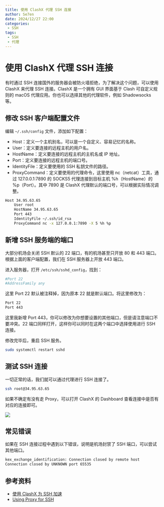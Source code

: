 ```yaml
---
title: 使用 ClashX 代理 SSH 连接
author: Se7en
date: 2024/12/27 22:00
categories:
 - SSH
tags:
 - SSH
 - 代理
---
```


# 使用 ClashX 代理 SSH 连接

有时通过 SSH 连接国外的服务器会被防火墙拒绝，为了解决这个问题，可以使用 ClashX 来代理 SSH 连接。ClashX 是一个拥有 GUI 界面基于 Clash 可自定义规则的 macOS 代理应用。你也可以选择其他的代理软件，例如 Shadowsocks 等。

## 修改 SSH 客户端配置文件

编辑 `~/.ssh/config` 文件，添加如下配置：

- Host：定义一个主机别名，可以是一个自定义、容易记忆的名称。
- User：定义要连接的远程主机的用户名。
- HostName：定义要连接的远程主机的主机名或 IP 地址。
- Port：定义要连接的远程主机的端口号。
- IdentityFile：定义要使用的 SSH 私钥文件的路径。
- ProxyCommand：定义要使用的代理命令，这里使用 nc（netcat）工具，通过 127.0.0.1:7890 的 SOCKS5 代理连接到目标主机 %h（HostName）的 %p（Port）。其中 7890 是 ClashX 代理默认的端口号，可以根据实际情况调整。

```bash
Host 34.95.63.65
	User root
	HostName 34.95.63.65 
	Port 443
	IdentityFile ~/.ssh/id_rsa
	ProxyCommand nc -x 127.0.0.1:7890 -X 5 %h %p
```

## 新增 SSH 服务端的端口

大部分机场会关闭 SSH 默认的 22 端口，有的机场甚至只开放 80 和 443 端口。根据上面的客户端配置，我们在 SSH 服务器上开放 443 端口。

进入服务器，打开 `/etc/ssh/sshd_config`，找到：

```bash
#Port 22
#AddressFamily any
```

这里 Port 22 默认被注释掉，因为原本 22 就是默认端口。将这里修改为：

```bash
Port 22
Port 443
```

这里我新增 Port 443，你可以修改为你想要设置的其他端口，但是请注意端口不要冲突。22 端口同样打开，这样你可以同时在这两个端口中选择使用进行 SSH 连接。

修改完毕后，重启 SSH 服务。

```bash
sudo systemctl restart sshd
```

## 测试 SSH 连接

一切正常的话，我们就可以通过代理进行 SSH 连接了。

```bash
ssh root@34.95.63.65
```

如果不确定有没有走 Proxy，可以打开 ClashX 的 Dashboard 查看连接中是否有对应的连接即可。

![](https://chengzw258.oss-cn-beijing.aliyuncs.com/Article/202412272302479.png)

## 常见错误

如果在 SSH 连接过程中遇到以下错误，说明是机场封禁了 SSH 端口，可以尝试其他端口。 

```bash
kex_exchange_identification: Connection closed by remote host
Connection closed by UNKNOWN port 65535
```

## 参考资料

- [使用 ClashX 为 SSH 加速](https://george.betterde.com/technology/20220215.html)
- [Using Proxy for SSH](https://alleny.xyz/post/ssh-over-proxy/)
